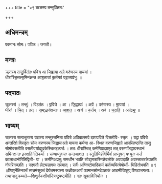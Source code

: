 +++
title = "०९ ऋतस्य तन्तुर्विततः"

+++
## अधिमन्त्रम्
पवमानः सोमः। पवित्रः। जगती।

## मन्त्रः
ऋ॒तस्य॒ तन्तु॒र्वित॑तः प॒वित्र॒ आ जि॒ह्वाया॒ अग्रे॒ वरु॑णस्य मा॒यया॑ ।  
धीरा॑श्चि॒त्तत्स॒मिन॑क्षन्त आश॒तात्रा॑ क॒र्तमव॑ पदा॒त्यप्र॑भुः ॥

## पदपाठः
ऋ॒तस्य॑ । तन्तुः॑ । विऽत॑तः । प॒वित्रे॑ । आ । जि॒ह्वायाः॑ । अग्रे॑ । वरु॑णस्य । मा॒यया॑ ।  
धीराः॑ । चि॒त् । तत् । स॒म्ऽइन॑क्षन्तः । आ॒श॒त॒ । अत्र॑ । क॒र्तम् । अव॑ । प॒दा॒ति॒ । अप्र॑ऽभुः ॥

## भाष्यम्
ऋतस्य सत्यभूतस्य यज्ञस्य तन्तुस्तनिता पवित्रे अविवालमये दशापवित्रे विततोवि- स्तृतः । यद्वा पवित्रे अन्तरिक्षे विस्तृतः सोमः वरुणस्य जिह्वायाअग्रे मायया कर्मणा आ- स्थित वरुणजिह्वाग्रे आपस्तिष्ठन्ति तासु सोमोवसतीति वसतीवर्याद्युदकेस्थितइत्यर्थः । ततः धीराश्चित् कर्मणिप्राज्ञाएव तत् वरुणजिह्वाग्रस्थानं समिनक्षन्तः इनक्षतिर्गतिकर्मा । संव्याप्नुवन्तः सन्तआशत । स्तुतिभिर्हविर्भिर्वा प्राप्नुवन् यः पुनः कर्तं कालाध्वनोरितिद्विती- या । कर्मणिअप्रभुः समर्थोन भवति सोद्यमत्रास्मिन्नेवलोके अवपदाति अवस्तान्नरकेपतति नोपरिगच्छति । पदगतौ लेट्यडागमः तस्मात् । सर्वैः अग्निष्टोमादिकर्म कर्तव्यमित्येषोर्थो- भिहितोभवति ॥ ९ ॥शिशुर्नेतिनवर्चं सप्तमंसूक्तं दैर्घतमस्यस्य कक्षीवतआर्षं पवमानसोमदेवताकं अष्टमीत्रिष्टुप् शिष्टाजगत्यः । तथाचानुक्रम्यते—शिशुर्नकक्षीवांस्त्रिष्टुबष्टमीति । गतः सूक्तविनियोगः ।